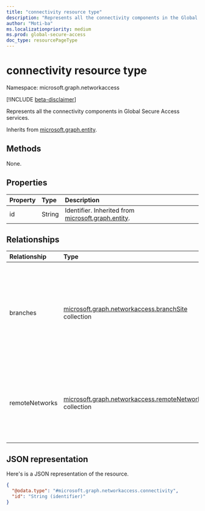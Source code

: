 ```yaml
---
title: "connectivity resource type"
description: "Represents all the connectivity components in the Global Secure Access services."
author: "Moti-ba"
ms.localizationpriority: medium
ms.prod: global-secure-access
doc_type: resourcePageType
---
```


# connectivity resource type

Namespace: microsoft.graph.networkaccess

[!INCLUDE [beta-disclaimer](../../includes/beta-disclaimer.md)]

Represents all the connectivity components in Global Secure Access services.

Inherits from [microsoft.graph.entity](../resources/entity.md).

## Methods
None.

## Properties
|Property|Type|Description|
|:---|:---|:---|
|id|String|Identifier. Inherited from [microsoft.graph.entity](../resources/entity.md).|

## Relationships
|Relationship|Type|Description|
|:---|:---|:---|
|branches|[microsoft.graph.networkaccess.branchSite](../resources/networkaccess-branchsite.md) collection|Branches represent locations for connectivity. **DEPRECATED AND TO BE RETIRED SOON. Use the remoteNetwork relationship and its associated APIs instead.**|
|remoteNetworks|[microsoft.graph.networkaccess.remoteNetwork](../resources/networkaccess-remotenetwork.md) collection|Represent locations, such as branches, that are connected to Global Secure Access services through an IPsec tunnel.|

## JSON representation
Here's is a JSON representation of the resource.
<!-- {
  "blockType": "resource",
  "keyProperty": "id",
  "@odata.type": "microsoft.graph.networkaccess.connectivity",
  "baseType": "microsoft.graph.entity",
  "openType": false
}
-->
``` json
{
  "@odata.type": "#microsoft.graph.networkaccess.connectivity",
  "id": "String (identifier)"  
}
```

